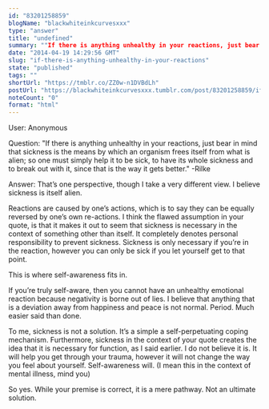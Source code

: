 ```yaml
---
id: "83201258859"
blogName: "blackwhiteinkcurvesxxx"
type: "answer"
title: "undefined"
summary: ""If there is anything unhealthy in your reactions, just bear in mind that sickness is the means by which an organism frees..."
date: "2014-04-19 14:29:56 GMT"
slug: "if-there-is-anything-unhealthy-in-your-reactions"
state: "published"
tags: ""
shortUrl: "https://tmblr.co/ZZ0w-n1DVBdLh"
postUrl: "https://blackwhiteinkcurvesxxx.tumblr.com/post/83201258859/if-there-is-anything-unhealthy-in-your-reactions"
noteCount: "0"
format: "html"
---
```


User: Anonymous

Question: "If there is anything unhealthy in your reactions, just bear in mind that sickness is the means by which an organism frees itself from what is alien; so one must simply help it to be sick, to have its whole sickness and to break out with it, since that is the way it gets better." -Rilke

Answer: That’s one perspective, though I take a very different view. I believe sickness is itself alien. 

Reactions are caused by one’s actions, which is to say they can be equally reversed by one’s own re-actions. I think the flawed assumption in your quote, is that it makes it out to seem that sickness is necessary in the context of something other than itself. It completely denotes personal responsibility to prevent sickness. Sickness is only necessary if you’re in the reaction, however you can only be sick if you let yourself get to that point.

This is where self-awareness fits in.

If you’re truly self-aware, then you cannot have an unhealthy emotional reaction because negativity is borne out of lies. I believe that anything that is a deviation away from happiness and peace is not normal. Period. Much easier said than done.

To me, sickness is not a solution. It’s a simple a self-perpetuating coping mechanism. Furthermore, sickness in the context of your quote creates the idea that it is necessary for function, as I said earlier. I do not believe it is. It will help you get through your trauma, however it will not change the way you feel about yourself. Self-awareness will. (I mean this in the context of mental illness, mind you)

So yes. While your premise is correct, it is a mere pathway. Not an ultimate solution.


